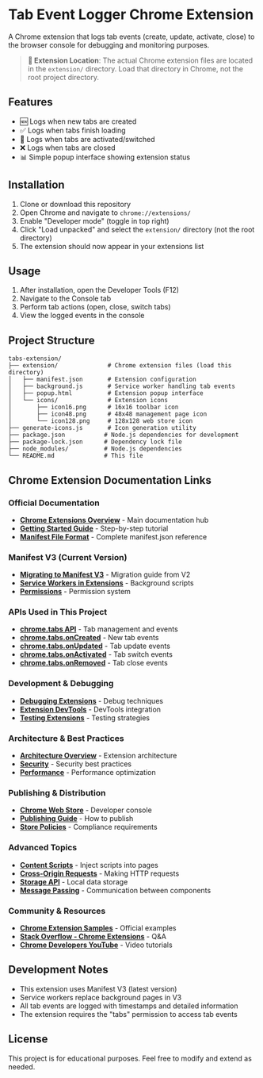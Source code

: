 # Tab Event Logger Chrome Extension

A Chrome extension that logs tab events (create, update, activate, close) to the browser console for debugging and monitoring purposes.

> **📁 Extension Location**: The actual Chrome extension files are located in the `extension/` directory. Load that directory in Chrome, not the root project directory.

## Features

- 🆕 Logs when new tabs are created
- ✅ Logs when tabs finish loading
- 🔄 Logs when tabs are activated/switched
- ❌ Logs when tabs are closed
- 📊 Simple popup interface showing extension status

## Installation

1. Clone or download this repository
2. Open Chrome and navigate to `chrome://extensions/`
3. Enable "Developer mode" (toggle in top right)
4. Click "Load unpacked" and select the `extension/` directory (not the root directory)
5. The extension should now appear in your extensions list

## Usage

1. After installation, open the Developer Tools (F12)
2. Navigate to the Console tab
3. Perform tab actions (open, close, switch tabs)
4. View the logged events in the console

## Project Structure

```
tabs-extension/
├── extension/              # Chrome extension files (load this directory)
│   ├── manifest.json       # Extension configuration
│   ├── background.js       # Service worker handling tab events
│   ├── popup.html          # Extension popup interface
│   └── icons/              # Extension icons
│       ├── icon16.png      # 16x16 toolbar icon
│       ├── icon48.png      # 48x48 management page icon
│       └── icon128.png     # 128x128 web store icon
├── generate-icons.js       # Icon generation utility
├── package.json           # Node.js dependencies for development
├── package-lock.json      # Dependency lock file
├── node_modules/          # Node.js dependencies
└── README.md              # This file
```

## Chrome Extension Documentation Links

### Official Documentation
- **[Chrome Extensions Overview](https://developer.chrome.com/docs/extensions/)** - Main documentation hub
- **[Getting Started Guide](https://developer.chrome.com/docs/extensions/mv3/getstarted/)** - Step-by-step tutorial
- **[Manifest File Format](https://developer.chrome.com/docs/extensions/mv3/manifest/)** - Complete manifest.json reference

### Manifest V3 (Current Version)
- **[Migrating to Manifest V3](https://developer.chrome.com/docs/extensions/migrating/)** - Migration guide from V2
- **[Service Workers in Extensions](https://developer.chrome.com/docs/extensions/mv3/service_workers/)** - Background scripts
- **[Permissions](https://developer.chrome.com/docs/extensions/mv3/declare_permissions/)** - Permission system

### APIs Used in This Project
- **[chrome.tabs API](https://developer.chrome.com/docs/extensions/reference/tabs/)** - Tab management and events
- **[chrome.tabs.onCreated](https://developer.chrome.com/docs/extensions/reference/tabs/#event-onCreated)** - New tab events
- **[chrome.tabs.onUpdated](https://developer.chrome.com/docs/extensions/reference/tabs/#event-onUpdated)** - Tab update events
- **[chrome.tabs.onActivated](https://developer.chrome.com/docs/extensions/reference/tabs/#event-onActivated)** - Tab switch events
- **[chrome.tabs.onRemoved](https://developer.chrome.com/docs/extensions/reference/tabs/#event-onRemoved)** - Tab close events

### Development & Debugging
- **[Debugging Extensions](https://developer.chrome.com/docs/extensions/mv3/tut_debugging/)** - Debug techniques
- **[Extension DevTools](https://developer.chrome.com/docs/extensions/how-to/devtools/extend-devtools/)** - DevTools integration
- **[Testing Extensions](https://developer.chrome.com/docs/extensions/mv3/test/)** - Testing strategies

### Architecture & Best Practices
- **[Architecture Overview](https://developer.chrome.com/docs/extensions/mv3/architecture-overview/)** - Extension architecture
- **[Security](https://developer.chrome.com/docs/extensions/mv3/security/)** - Security best practices
- **[Performance](https://developer.chrome.com/docs/extensions/mv3/performance/)** - Performance optimization

### Publishing & Distribution
- **[Chrome Web Store](https://chrome.google.com/webstore/devconsole/)** - Developer console
- **[Publishing Guide](https://developer.chrome.com/docs/webstore/publish/)** - How to publish
- **[Store Policies](https://developer.chrome.com/docs/webstore/program-policies/)** - Compliance requirements

### Advanced Topics
- **[Content Scripts](https://developer.chrome.com/docs/extensions/mv3/content_scripts/)** - Inject scripts into pages
- **[Cross-Origin Requests](https://developer.chrome.com/docs/extensions/mv3/xhr/)** - Making HTTP requests
- **[Storage API](https://developer.chrome.com/docs/extensions/reference/storage/)** - Local data storage
- **[Message Passing](https://developer.chrome.com/docs/extensions/mv3/messaging/)** - Communication between components

### Community & Resources
- **[Chrome Extension Samples](https://github.com/GoogleChrome/chrome-extensions-samples)** - Official examples
- **[Stack Overflow - Chrome Extensions](https://stackoverflow.com/questions/tagged/google-chrome-extension)** - Q&A
- **[Chrome Developers YouTube](https://www.youtube.com/c/GoogleChromeDevelopers)** - Video tutorials

## Development Notes

- This extension uses Manifest V3 (latest version)
- Service workers replace background pages in V3
- All tab events are logged with timestamps and detailed information
- The extension requires the "tabs" permission to access tab events

## License

This project is for educational purposes. Feel free to modify and extend as needed.
